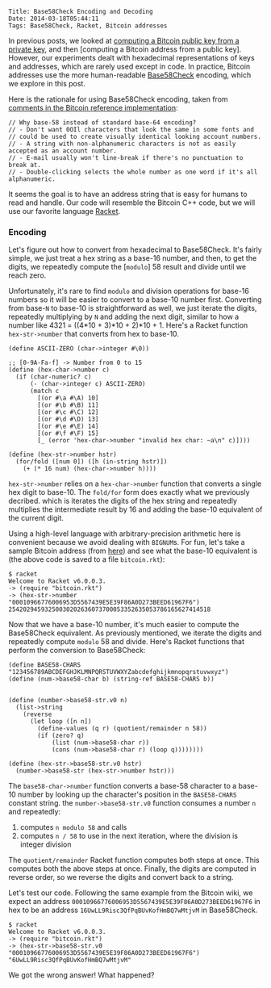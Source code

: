     Title: Base58Check Encoding and Decoding
    Date: 2014-03-18T05:44:11
    Tags: Base58Check, Racket, Bitcoin addresses

In previous posts, we looked at
[computing a Bitcoin public key from a private key][LiT:pubfrompriv],
and then [computing a Bitcoin address from a public key]. However, our
experiments dealt with hexadecimal representations of keys and
addresses, which are rarely used except in code. In practice, Bitcoin
addresses use the more human-readable [Base58Check][bwiki:b58]
encoding, which we explore in this post.

[LiT:pubfrompriv]: http://www.lostintransaction.com/blog/2014/03/14/deriving-a-bitcoin-public-key-from-a-private-key/ "Deriving a Bitcoin Public Key From a Private Key"
[LiT:ffi]: http://www.lostintransaction.com/blog/2014/03/15/adding-openssl-bindings-to-racket-via-its-ffi/ "Adding OpenSSL bindings to Racket via its FFI"
[bwiki:b58]: https://en.bitcoin.it/wiki/Base58Check_encoding "Base58Check encoding"

<!-- more -->

Here is the rationale for using Base58Check encoding, taken from
[comments in the Bitcoin reference implementation][bitcoinsrc]:

    // Why base-58 instead of standard base-64 encoding?
    // - Don't want 0OIl characters that look the same in some fonts and
    // could be used to create visually identical looking account numbers.
    // - A string with non-alphanumeric characters is not as easily accepted as an account number.
    // - E-mail usually won't line-break if there's no punctuation to break at.
    // - Double-clicking selects the whole number as one word if it's all alphanumeric.

[bitcoinsrc]: https://github.com/bitcoin/bitcoin/blob/f76c122e2eac8ef66f69d142231bd33c88a24c50/src/base58.h#L7-L12 "src/base58.h"

It seems the goal is to have an address string that is easy for humans
to read and handle. Our code will resemble the Bitcoin C++ code, but
we will use our favorite language [Racket](http://racket-lang.org).

### Encoding ###

Let's figure out how to convert from hexadecimal to Base58Check. It's fairly simple, we just treat a hex string as a base-16 number, and then, to get the digits, we repeatedly compute the [`modulo`] 58 result and divide until we reach zero. 

Unfortunately, it's rare to find `modulo` and division operations for
base-16 numbers so it will be easier to convert to a base-10 number
first. Converting from base-`N` to base-10 is straightforward as well,
we just iterate the digits, repeatedly multiplying by `N` and adding
the next digit, similar to how a number like 4321 = ((4*10 + 3)*10 +
2)*10 + 1. Here's a Racket function `hex-str->number` that converts
from hex to base-10. 

```racket
(define ASCII-ZERO (char->integer #\0))

;; [0-9A-Fa-f] -> Number from 0 to 15
(define (hex-char->number c)
  (if (char-numeric? c)
      (- (char->integer c) ASCII-ZERO)
	  (match c
	    [(or #\a #\A) 10]
		[(or #\b #\B) 11]
		[(or #\c #\C) 12]
		[(or #\d #\D) 13]
		[(or #\e #\E) 14]
		[(or #\f #\F) 15]
		[_ (error 'hex-char->number "invalid hex char: ~a\n" c)])))
		
(define (hex-str->number hstr)
  (for/fold ([num 0]) ([h (in-string hstr)])
    (+ (* 16 num) (hex-char->number h))))		
```

`hex-str->number` relies on a `hex-char->number` function that
converts a single hex digit to base-10. The `fold/for` form does
exactly what we previously decribed. which is iterates the digits of
the hex string and repeatedly multiplies the intermediate result by 16
and adding the base-10 equivalent of the current digit. 

Using a high-level language with arbitrary-precision arithmetic here
is convenient because we avoid dealing with `BIGNUM`s. For fun, let's
take a sample Bitcoin address (from [here][bwiki:addr]) and see what
the base-10 equivalent is (the above code is saved to a file
`bitcoin.rkt`):

[bwiki:addr]: https://en.bitcoin.it/wiki/Technical_background_of_version_1_Bitcoin_addresses "Technical background of version 1 Bitcoin addresses"

    $ racket
    Welcome to Racket v6.0.0.3.
    -> (require "bitcoin.rkt")
    -> (hex-str->number "00010966776006953D5567439E5E39F86A0D273BEED61967F6")
    25420294593250030202636073700053352635053786165627414518

Now that we have a base-10 number, it's much easier to compute the
Base58Check equivalent. As previously mentioned, we iterate the digits and repeatedly compute `modulo` 58 and divide. Here's Racket functions that perform the conversion to Base58Check:

```racket
(define BASE58-CHARS "123456789ABCDEFGHJKLMNPQRSTUVWXYZabcdefghijkmnopqrstuvwxyz")
(define (num->base58-char b) (string-ref BASE58-CHARS b))

  
(define (number->base58-str.v0 n)
  (list->string
    (reverse
	  (let loop ([n n])
	    (define-values (q r) (quotient/remainder n 58))
		(if (zero? q)
		    (list (num->base58-char r))
			(cons (num->base58-char r) (loop q))))))))

(define (hex-str->base58-str.v0 hstr) 
  (number->base58-str (hex-str->number hstr)))
```

The `base58-char->number` function converts a base-58 character to a
base-10 number by looking up the character's position in the
`BASE58-CHARS` constant string. the `number->base58-str.v0` function consumes a number `n` and repeatedly:

1. computes `n modulo 58` and calls 
2. computes `n / 58` to use in the next iteration, where the division
is integer division

The `quotient/remainder` Racket function computes both steps at
once. This computes both the above steps at once. Finally, the digits
are computed in reverse order, so we reverse the digits and convert
back to a string.

Let's test our code. Following the same example from the Bitcoin wiki,
we expect an address
`00010966776006953D5567439E5E39F86A0D273BEED61967F6` in hex to be an
address `16UwLL9Risc3QfPqBUvKofHmBQ7wMtjvM` in Base58Check.

    $ racket
	Welcome to Racket v6.0.0.3.
	-> (require "bitcoin.rkt")
	-> (hex-str->base58-str.v0 "00010966776006953D5567439E5E39F86A0D273BEED61967F6")
	"6UwLL9Risc3QfPqBUvKofHmBQ7wMtjvM"

We got the wrong answer! What happened?
